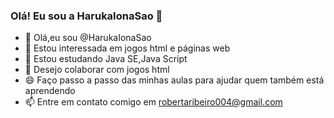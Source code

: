 ### Olá! Eu sou a HarukaIonaSao :wave: 



- 👋 Olá,eu sou @HarukaIonaSao
- 👀 Estou interessada em jogos html e páginas web 
- 🌱 Estou estudando Java SE,Java Script
- 💞️ Desejo colaborar com jogos html 
- :smile: Faço passo a passo das minhas aulas para ajudar quem também está aprendendo
- 📫 Entre em contato comigo em robertaribeiro004@gmail.com


